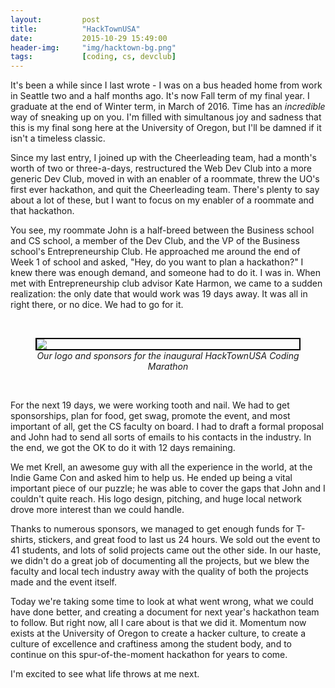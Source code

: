 ```yaml
---
layout:         post
title:          "HackTownUSA"
date:           2015-10-29 15:49:00
header-img:     "img/hacktown-bg.png"
tags:           [coding, cs, devclub]
---
```



It's been a while since I last wrote - I was on a bus headed home from work in Seattle two and a half months ago. It's now Fall term of my final year. I graduate at the end of Winter term, in March of 2016. Time has an _incredible_ way of sneaking up on you. I'm filled with simultanous joy and sadness that this is my final song here at the University of Oregon, but I'll be damned if it isn't a timeless classic.

Since my last entry, I joined up with the Cheerleading team, had a month's worth of two or three-a-days, restructured the Web Dev Club into a more generic Dev Club, moved in with an enabler of a roommate, threw the UO's first ever hackathon, and quit the Cheerleading team. There's plenty to say about a lot of these, but I want to focus on my enabler of a roommate and that hackathon.

You see, my roommate John is a half-breed between the Business school and CS school, a member of the Dev Club, and the VP of the Business school's Entrepreneurship Club. He approached me around the end of Week 1 of school and asked, "Hey, do you want to plan a hackathon?" I knew there was enough demand, and someone had to do it. I was in. When met with Entrepreneurship club advisor Kate Harmon, we came to a sudden realization: the only date that would work was 19 days away. It was all in right there, or no dice. We had to go for it.

<br>
<figure>
  <img src="{{site.url}}/img/hacktown-logo.png" style="border: 2px solid black; display: block; margin-left: auto; margin-right: auto;">
  <figcaption style="text-align: center;"><em>Our logo and sponsors for the inaugural HackTownUSA Coding Marathon</em></figcaption>
</figure>
<br>

For the next 19 days, we were working tooth and nail. We had to get sponsorships, plan for food, get swag, promote the event, and most important of all, get the CS faculty on board. I had to draft a formal proposal and John had to send all sorts of emails to his contacts in the industry. In the end, we got the OK to do it with 12 days remaining.

We met Krell, an awesome guy with all the experience in the world, at the Indie Game Con and asked him to help us. He ended up being a vital important piece of our puzzle; he was able to cover the gaps that John and I couldn't quite reach. His logo design, pitching, and huge local network drove more interest than we could handle.

Thanks to numerous sponsors, we managed to get enough funds for T-shirts, stickers, and great food to last us 24 hours. We sold out the event to 41 students, and lots of solid projects came out the other side. In our haste, we didn't do a great job of documenting all the projects, but we blew the faculty and local tech industry away with the quality of both the projects made and the event itself.

Today we're taking some time to look at what went wrong, what we could have done better, and creating a document for next year's hackathon team to follow. But right now, all I care about is that we did it. Momentum now exists at the University of Oregon to create a hacker culture, to create a culture of excellence and craftiness among the student body, and to continue on this spur-of-the-moment hackathon for years to come. 

I'm excited to see what life throws at me next.

